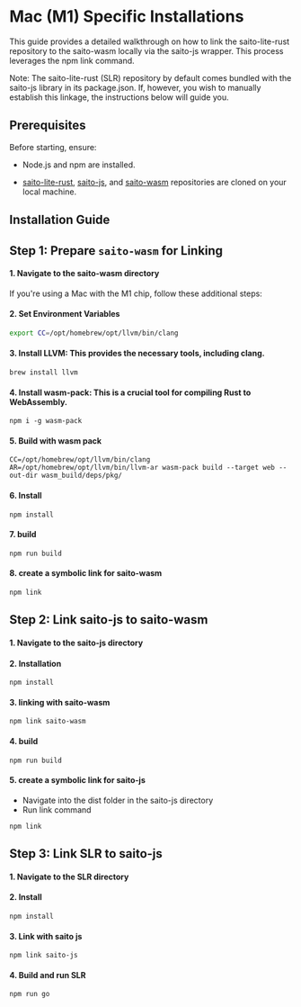
# Mac (M1) Specific Installations
This guide provides a detailed walkthrough on how to link the saito-lite-rust repository to the saito-wasm locally via the saito-js wrapper. This process leverages the npm link command.

Note: The saito-lite-rust (SLR) repository by default comes bundled with the saito-js library in its package.json. If, however, you wish to manually establish this linkage, the instructions below will guide you.

## Prerequisites

Before starting, ensure:

- Node.js and npm are installed.

- [saito-lite-rust](https://github.com/SaitoTech/saito-lite-rust), [saito-js](https://github.com/SaitoTech/saito-rust-workspace), and [saito-wasm](https://github.com/SaitoTech/saito-rust-workspace) repositories are cloned on your local machine.




## Installation Guide

## Step 1: Prepare `saito-wasm` for Linking

#### 1. Navigate to the saito-wasm directory



If you're using a Mac with the M1 chip, follow these additional steps:

#### 2. Set Environment Variables

```bash
export CC=/opt/homebrew/opt/llvm/bin/clang
```
#### 3. Install LLVM: This provides the necessary tools, including clang.

```
brew install llvm
```

#### 4. Install wasm-pack: This is a crucial tool for compiling Rust to WebAssembly.

```
npm i -g wasm-pack
```

#### 5. Build with wasm pack
```
CC=/opt/homebrew/opt/llvm/bin/clang AR=/opt/homebrew/opt/llvm/bin/llvm-ar wasm-pack build --target web --out-dir wasm_build/deps/pkg/
```

#### 6. Install
```
npm install
```
#### 7. build
```
npm run build
```
#### 8. create a symbolic link for saito-wasm
```
npm link 
```

## Step 2: Link saito-js to saito-wasm

#### 1. Navigate to the saito-js directory


#### 2. Installation  
```
npm install
```
#### 3. linking with saito-wasm
```
npm link saito-wasm
```
#### 4. build
```
npm run build
```
#### 5. create a symbolic link for saito-js
- Navigate into the dist folder in the saito-js directory
- Run link command 
```
npm link
```


## Step 3: Link SLR to saito-js

#### 1. Navigate to the SLR directory

#### 2. Install
``` 
npm install
```
#### 3. Link with saito js
```
npm link saito-js
```
#### 4. Build and run SLR
```
npm run go
```


